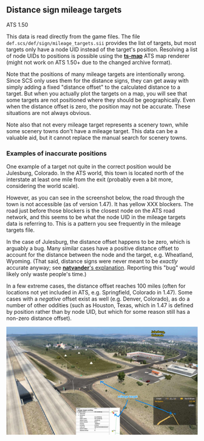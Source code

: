 ## Distance sign mileage targets

ATS 1.50

This data is read directly from the game files.
The file `def.scs/def/sign/mileage_targets.sii` provides the list of targets,
but most targets only have a node UID instead of the target's position.
Resolving a list of node UIDs to positions is possible using the
[**ts-map**](https://github.com/dariowouters/ts-map) ATS map renderer
(might not work on ATS 1.50+ due to the changed archive format).

Note that the positions of many mileage targets are intentionally wrong.
Since SCS only uses them for the distance signs, they can get away with
simply adding a fixed "distance offset" to the calculated distance to a target.
But when you actually plot the targets on a map, you will see that some
targets are not positioned where they should be geographically.
Even when the distance offset is zero, the position may not be accurate.
These situations are not always obvious.

Note also that not every mileage target represents a scenery town, while
some scenery towns don't have a mileage target. This data can be a valuable
aid, but it cannot replace the manual search for scenery towns.

### Examples of inaccurate positions

One example of a target not quite in the correct position would be Julesburg,
Colorado. In the ATS world, this town is located north of the interstate at
least one mile from the exit (probably even a bit more, considering the world
scale).

However, as you can see in the screenshot below, the road through the town is
not accessible (as of version 1.47). It has yellow XXX blockers. The road just
before those blockers is the closest node on the ATS road network, and this
seems to be what the node UID in the mileage targets data is referring to.
This is a pattern you see frequently in the mileage targets file.

In the case of Julesburg, the distance offset happens to be zero, which is
arguably a bug. Many similar cases have a positive distance offset to
account for the distance between the node and the target, e.g. Wheatland,
Wyoming. (That said, distance signs were never meant to be *exactly*
accurate anyway; see
[**natvander**'s explanation](https://forum.scssoft.com/viewtopic.php?t=300959&start=170#p1600632).
Reporting this "bug" would likely only waste people's time.)

In a few extreme cases, the distance offset reaches 100 miles (often for
locations not yet included in ATS, e.g. Springfield, Colorado in 1.47).
Some cases with a *negative* offset exist as well (e.g. Denver, Colorado),
as do a number of other oddities (such as Houston, Texas, which in 1.47
is defined by position rather than by node UID, but which for some reason
still has a non-zero distance offset).

![](https://raw.githubusercontent.com/nautofon/ats-towns/main/mileage-targets/example-julesburg.jpg)

